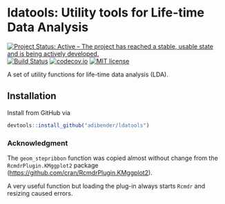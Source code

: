 # ldatools: Utility tools for Life-time Data Analysis
[![Project Status: Active – The project has reached a stable, usable state and
 is being actively developed.](http://www.repostatus.org/badges/latest/active.svg)](http://www.repostatus.org/#active)
[![Build Status](https://travis-ci.org/adibender/ldatools.svg?branch=master)](https://travis-ci.org/adibender/ldatools)
[![codecov.io](https://codecov.io/github/adibender/ldatools/coverage.svg?branch=master)](https://codecov.io/github/adibender/ldatools/branch/master)
[![MIT license](http://img.shields.io/badge/license-MIT-brightgreen.svg)](http://opensource.org/licenses/MIT)

A set of utility functions for life-time data analysis (LDA).

## Installation

Install from GitHub via

```r
devtools::install_github("adibender/ldatools")
```



### Acknowledgment
The `geom_stepribbon` function was copied almost without change from
the `RcmdrPlugin.KMggplot2` package (https://github.com/cran/RcmdrPlugin.KMggplot2).

A very useful function but loading the plug-in always starts `Rcmdr` and
resizing caused errors.
